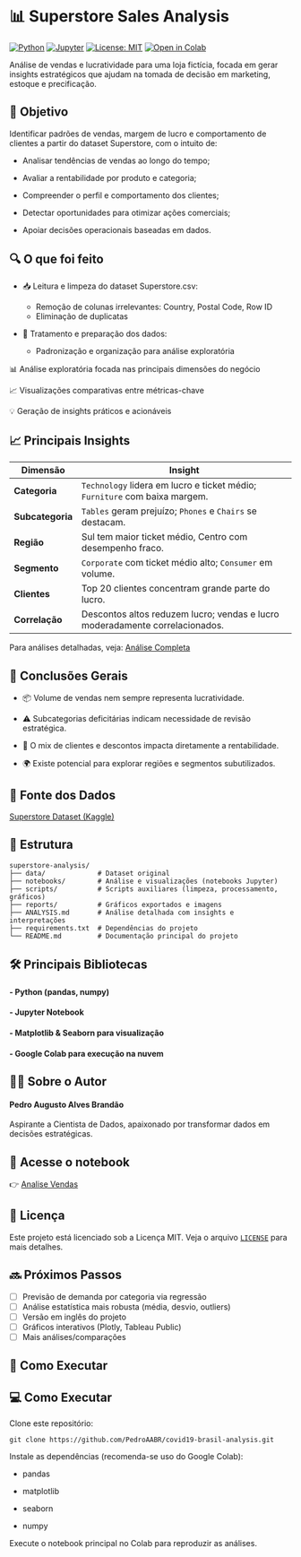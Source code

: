 # 📊 Superstore Sales Analysis

[![Python](https://img.shields.io/badge/Python-3.9+-blue?logo=python)](https://www.python.org/)
[![Jupyter](https://img.shields.io/badge/Jupyter-Notebook-orange?logo=jupyter)](https://jupyter.org/)
[![License: MIT](https://img.shields.io/badge/license-MIT-green.svg)](LICENSE)
[![Open in Colab](https://colab.research.google.com/assets/colab-badge.svg)](https://colab.research.google.com/github/seu-usuario/covid19-brasil-analysis/blob/main/notebooks/covid19_analysis.ipynb)

Análise de vendas e lucratividade para uma loja fictícia, focada em gerar insights estratégicos que ajudam na tomada de decisão em marketing, estoque e precificação.

## 🎯 Objetivo
Identificar padrões de vendas, margem de lucro e comportamento de clientes a partir do dataset Superstore, com o intuito de:

- Analisar tendências de vendas ao longo do tempo;

- Avaliar a rentabilidade por produto e categoria;

- Compreender o perfil e comportamento dos clientes;

- Detectar oportunidades para otimizar ações comerciais;

- Apoiar decisões operacionais baseadas em dados.


## 🔍 O que foi feito
- 📥 Leitura e limpeza do dataset Superstore.csv:
   - Remoção de colunas irrelevantes: Country, Postal Code, Row ID
   - Eliminação de duplicatas
   
- 🧹 Tratamento e preparação dos dados:
  - Padronização e organização para análise exploratória

📊 Análise exploratória focada nas principais dimensões do negócio

📈 Visualizações comparativas entre métricas-chave

💡 Geração de insights práticos e acionáveis

## 📈 Principais Insights

| Dimensão       | Insight                                                        |
| -------------- | --------------------------------------------------------------|
| **Categoria**  | `Technology` lidera em lucro e ticket médio; `Furniture` com baixa margem. |
| **Subcategoria**| `Tables` geram prejuízo; `Phones` e `Chairs` se destacam.     |
| **Região**     | Sul tem maior ticket médio, Centro com desempenho fraco.       |
| **Segmento**   | `Corporate` com ticket médio alto; `Consumer` em volume.       |
| **Clientes**   | Top 20 clientes concentram grande parte do lucro.              |
| **Correlação** | Descontos altos reduzem lucro; vendas e lucro moderadamente correlacionados. |

Para análises detalhadas, veja: [Análise Completa](./ANALYSIS.md)

## 🧠 Conclusões Gerais
- 📦 Volume de vendas nem sempre representa lucratividade.

- ⚠️ Subcategorias deficitárias indicam necessidade de revisão estratégica.

- 👥 O mix de clientes e descontos impacta diretamente a rentabilidade.

- 🌍 Existe potencial para explorar regiões e segmentos subutilizados.

## 🔗 Fonte dos Dados

[Superstore Dataset (Kaggle)](https://www.kaggle.com/datasets/vivek468/superstore-dataset-final?resource=download)

## 📁 Estrutura

```plaintext
superstore-analysis/
├── data/             # Dataset original
├── notebooks/        # Análise e visualizações (notebooks Jupyter)
├── scripts/          # Scripts auxiliares (limpeza, processamento, gráficos)
├── reports/          # Gráficos exportados e imagens
├── ANALYSIS.md       # Análise detalhada com insights e interpretações
├── requirements.txt  # Dependências do projeto
└── README.md         # Documentação principal do projeto
```


## 🛠️ Principais Bibliotecas
#### - Python (pandas, numpy)

#### - Jupyter Notebook

#### - Matplotlib & Seaborn para visualização

#### - Google Colab para execução na nuvem

## 👨‍💻 Sobre o Autor
#### Pedro Augusto Alves Brandão
Aspirante a Cientista de Dados, apaixonado por transformar dados em decisões estratégicas.

## 📘 Acesse o notebook
👉 [Analise Vendas](https://colab.research.google.com/drive/1E2C-8DHi0uzHHOPbs9dFmlH41_x6LwQH?usp=sharing)

## 📄 Licença
Este projeto está licenciado sob a Licença MIT. Veja o arquivo [`LICENSE`](./LICENSE) para mais detalhes.

## 🔜 Próximos Passos
- [ ] Previsão de demanda por categoria via regressão
- [ ] Análise estatística mais robusta (média, desvio, outliers)
- [ ] Versão em inglês do projeto
- [ ] Gráficos interativos (Plotly, Tableau Public)
- [ ] Mais análises/comparações

## 🚀 Como Executar

## 💻 Como Executar
Clone este repositório:
````
git clone https://github.com/PedroAABR/covid19-brasil-analysis.git
````
Instale as dependências (recomenda-se uso do Google Colab):

- pandas

- matplotlib

- seaborn

- numpy

Execute o notebook principal no Colab para reproduzir as análises.
